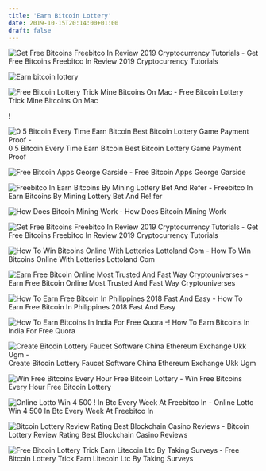 ```yaml
---
title: 'Earn Bitcoin Lottery'
date: 2019-10-15T20:14:00+01:00
draft: false
---
```


![Get Free Bitcoins Freebitco In Review 2019 Cryptocurrency Tutorials - ](https://cryptocurrencytutors.com/wp-content/uploads/2018/09/Freebitco.in-Btc-Roll.png "Get Free Bitcoins Freebitco In Review 2019 Cryptocurrency Tutorials | Earn bitcoin lottery") Get Free Bitcoins Freebitco In Review 2019 Cryptocurrency Tutorials

![Earn bitcoin lottery](https://qph.fs.quoracdn.net/main-qimg-4eeec6401e3f7fce6dad0b41a392dee3-c "Earn bitcoin lottery") 

![Free Bitcoin Lottery Trick Mine Bitcoins On Mac - ](https://1.bp.blogspot.com/-8hh46mcDuyw/WSZ-0xLoiRI/AAAAAAAACk4/8KOiy24Q5vgvtUdO3FZk1P0Y8Xb-3ilDACLcB/s1600/screenshot_20170525_121310.png "Free Bitcoin Lottery Trick Mine Bitcoins On Mac | Earn bitcoin lottery") Free Bitcoin Lottery Trick Mine Bitcoins On Mac

!

![0 5 Bitcoin Every Time Earn Bitcoin Best Bitcoin Lottery Game Payment Proof - ](https://i.ytimg.com/vi/SMXz6tHuYd4/hqdefault.jpg "0 5 Bitcoin Every Time Earn Bitcoin Best Bitcoin Lottery Game Payment Proof | Earn bitcoin lottery") 0 5 Bitcoin Every Time Earn Bitcoin Best Bitcoin Lottery Game Payment Proof

![Free Bitcoin Apps George Garside - ](https://georgegarside.com/apps/free-bitcoin/freebitcoin-app-2.png "Free Bitcoin Apps George Garside | Earn bitcoin lottery") Free Bitcoin Apps George Garside

![Freebitco In Earn Bitcoins By Mining Lottery Bet And Refer - ](https://www.allartsoftworks.com/wp-content/uploads/2018/03/freebitco.in-betting-gambling-bitcoin-earn-lottery-mining-allart-softworks.png "Freebitco In Earn Bitcoins By Mining Lottery Bet And Refer | Earn bitcoin lotter!   y") Freebitco In Earn Bitcoins By Mining Lottery Bet And Re! fer

![How Does Bitcoin Mining Work - ](https://www.investopedia.com/thmb/rmbZ2U0RwSSvxz9PQxLand8jd6E=/1115x889/filters:no_upscale():max_bytes(150000):strip_icc()/cryptocompare_1-5bfd7141c9e77c0058b18a01 "How Does Bitcoin Mining Work | Earn bitcoin lottery") How Does Bitcoin Mining Work

![Get Free Bitcoins Freebitco In Review 2019 Cryptocurrency Tutorials - ](https://cryptocurrencytutors.com/wp-content/uploads/2018/09/Freebitco.in-Home-1024x516.png "Get Free Bitcoins Freebitco In Review 2019 Cryptocurrency Tutorials | Earn bitcoin lottery") Get Free Bitcoins Freebitco In Review 2019 Cryptocurrency Tutorials

![How To Win Bitcoins Online With Lotteries Lottoland Com - ](https://www.lottoland.com/cms/5b97853f0eb3582700ba98df/How-to-win-bitcoin-lotto.jpg "How To W!   in Bitcoins Online With Lotteries Lottoland Com | Earn bitcoin lottery") How To Win Bitcoins Online With Lotteries Lottoland Com

![Earn Free Bitcoin Online Most Trusted And Fast Way Cryptouniverses - ](https://cryptouniverses.com/wp-content/uploads/2019/03/freebitco-in-640x360.png "Earn Free Bitcoin Online Most Trusted And Fast Way Cryptouniverses | Earn bitcoin lottery") Earn Free Bitcoin Online Most Trusted And Fast Way Cryptouniverses

![How To Earn Free Bitcoin In Philippines 2018 Fast And Easy - ](https://kumitaonlineph.com/wp-content/uploads/2018/02/1-5-1024x512.png "How To Earn Free Bitcoin In Philippines 2018 Fast And Easy | Earn bitcoin lottery") How To Earn Free Bitcoin In Philippines 2018 Fast And Easy

![How To Earn Bitcoins In India For Free Quora -!    ](https://qph.fs.quoracdn.net/main-qimg-4eeec6401e3f7fce6dad0b41a392dee3-c "How To Earn Bitcoins In India For Free Quora | Earn bitcoin lottery") How To Earn Bitcoins In India For Free Quora

![Create Bitcoin Lottery Faucet Software China Ethereum Exchange Ukk Ugm - ](https://cdn-images-1.medium.com/max/1600/1*QYfJWV5rGbKzWAvHejFnfA.png "Create Bitcoin Lottery Faucet Software China Ethereum Exchange Ukk Ugm | Earn bitcoin lottery") Create Bitcoin Lottery Faucet Software China Ethereum Exchange Ukk Ugm

![Win Free Bitcoins Every Hour Free Bitcoin Lottery - ](https://i.ytimg.com/vi/bUh2TpzAkC0/maxresdefault.jpg "Win Free Bitcoins Every Hour Free Bitcoin Lottery | Earn bitcoin lottery") Win Free Bitcoins Every Hour Free Bitcoin Lottery

![Online Lotto Win 4 500 !   In Btc Every Week At Freebitco In - ](https://lwcdn.freebitco.in/wp-content/uploads/2019/03/Lottery-Round.png "Online Lotto Win 4 500 In Btc Every Week At Freebitco In | Earn bitcoin lottery") Online Lotto Win 4 500 In Btc Every Week At Freebitco In

![Bitcoin Lottery Review Rating Best Blockchain Casino Reviews - ](https://blockchaincasinos.online/wp-content/uploads/2018/04/bitcoin-lottery-2.png "Bitcoin Lottery Review Rating Best Blockchain Casino Reviews | Earn bitcoin lottery") Bitcoin Lottery Review Rating Best Blockchain Casino Reviews

![Free Bitcoin Lottery Trick Earn Litecoin Ltc By Taking Surveys - ](https://toptrickstoearnbitcoin.files.wordpress.com/2017/09/free-btc-faucet-lottery-dice.png?w\u003d700 "Free Bitcoin Lottery Trick Earn Litecoin Ltc By Taking Surveys | Earn bitcoin lottery") Free Bitcoin Lottery Trick Earn Litecoin Ltc By Taking Surveys